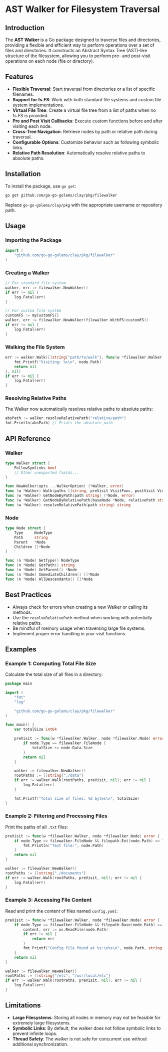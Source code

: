 # AST Walker for Filesystem Traversal

## Introduction

The **AST Walker** is a Go package designed to traverse files and directories, providing a flexible and efficient way to perform operations over a set of files and directories. It constructs an Abstract Syntax Tree (AST)-like structure of the filesystem, allowing you to perform pre- and post-visit operations on each node (file or directory).

## Features

- **Flexible Traversal**: Start traversal from directories or a list of specific filenames.
- **Support for fs.FS**: Work with both standard file systems and custom file system implementations.
- **Virtual File Tree**: Create a virtual file tree from a list of paths when no fs.FS is provided.
- **Pre and Post Visit Callbacks**: Execute custom functions before and after visiting each node.
- **Cross-Tree Navigation**: Retrieve nodes by path or relative path during traversal.
- **Configurable Options**: Customize behavior such as following symbolic links.
- **Relative Path Resolution**: Automatically resolve relative paths to absolute paths.

## Installation

To install the package, use `go get`:

```bash
go get github.com/go-go-golems/clay/pkg/filewalker
```

Replace `go-go-golems/clay/pkg` with the appropriate username or repository path.

## Usage

### Importing the Package

```go
import (
    "github.com/go-go-golems/clay/pkg/filewalker"
)
```

### Creating a Walker

```go
// For standard file system
walker, err := filewalker.NewWalker()
if err != nil {
    log.Fatal(err)
}

// For custom file system
customFS := myCustomFS{}
walker, err := filewalker.NewWalker(filewalker.WithFS(customFS))
if err != nil {
    log.Fatal(err)
}
```

### Walking the File System

```go
err := walker.Walk([]string{"path/to/walk"}, func(w *filewalker.Walker, node *filewalker.Node) error {
    fmt.Printf("Visiting: %s\n", node.Path)
    return nil
}, nil)
if err != nil {
    log.Fatal(err)
}
```

### Resolving Relative Paths

The Walker now automatically resolves relative paths to absolute paths:

```go
absPath := walker.resolveRelativePath("relative/path")
fmt.Println(absPath) // Prints the absolute path
```

## API Reference

### Walker

```go
type Walker struct {
    FollowSymlinks bool
    // Other unexported fields...
}

func NewWalker(opts ...WalkerOption) (*Walker, error)
func (w *Walker) Walk(paths []string, preVisit VisitFunc, postVisit VisitFunc) error
func (w *Walker) GetNodeByPath(path string) (*Node, error)
func (w *Walker) GetNodeByRelativePath(baseNode *Node, relativePath string) (*Node, error)
func (w *Walker) resolveRelativePath(path string) string
```

### Node

```go
type Node struct {
    Type     NodeType
    Path     string
    Parent   *Node
    Children []*Node
}

func (n *Node) GetType() NodeType
func (n *Node) GetPath() string
func (n *Node) GetParent() *Node
func (n *Node) ImmediateChildren() []*Node
func (n *Node) AllDescendants() []*Node
```

## Best Practices

- Always check for errors when creating a new Walker or calling its methods.
- Use the `resolveRelativePath` method when working with potentially relative paths.
- Be mindful of memory usage when traversing large file systems.
- Implement proper error handling in your visit functions.

## Examples

### Example 1: Computing Total File Size

Calculate the total size of all files in a directory:

```go
package main

import (
    "fmt"
    "log"

    "github.com/go-go-golems/clay/pkg/filewalker"
)

func main() {
    var totalSize int64

    preVisit := func(w *filewalker.Walker, node *filewalker.Node) error {
        if node.Type == filewalker.FileNode {
            totalSize += node.Data.Size
        }
        return nil
    }

    walker := filewalker.NewWalker()
    rootPaths := []string{"./data"}
    if err := walker.Walk(rootPaths, preVisit, nil); err != nil {
        log.Fatal(err)
    }

    fmt.Printf("Total size of files: %d bytes\n", totalSize)
}
```

### Example 2: Filtering and Processing Files

Print the paths of all `.txt` files:

```go
preVisit := func(w *filewalker.Walker, node *filewalker.Node) error {
    if node.Type == filewalker.FileNode && filepath.Ext(node.Path) == ".txt" {
        fmt.Println("Text file:", node.Path)
    }
    return nil
}

walker := filewalker.NewWalker()
rootPaths := []string{"./documents"}
if err := walker.Walk(rootPaths, preVisit, nil); err != nil {
    log.Fatal(err)
}
```

### Example 3: Accessing File Content

Read and print the content of files named `config.yaml`:

```go
preVisit := func(w *filewalker.Walker, node *filewalker.Node) error {
    if node.Type == filewalker.FileNode && filepath.Base(node.Path) == "config.yaml" {
        content, err := os.ReadFile(node.Path)
        if err != nil {
            return err
        }
        fmt.Printf("Config file found at %s:\n%s\n", node.Path, string(content))
    }
    return nil
}

walker := filewalker.NewWalker()
rootPaths := []string{"/etc", "/usr/local/etc"}
if err := walker.Walk(rootPaths, preVisit, nil); err != nil {
    log.Fatal(err)
}
```

## Limitations

- **Large Filesystems**: Storing all nodes in memory may not be feasible for extremely large filesystems.
- **Symbolic Links**: By default, the walker does not follow symbolic links to prevent infinite loops.
- **Thread Safety**: The walker is not safe for concurrent use without additional synchronization.
